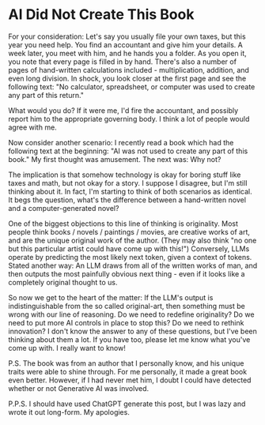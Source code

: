 # AI Did Not Create This Book

For your consideration: Let's say you usually file your own taxes, but this year you need help. You find an accountant and give him your details. A week later, you meet with him, and he hands you a folder. As you open it, you note that every page is filled in by hand. There's also a number of pages of hand-written calculations included - multiplication, addition, and even long division. In shock, you look closer at the first page and see the following text: "No calculator, spreadsheet, or computer was used to create any part of this return."

What would you do? If it were me, I'd fire the accountant, and possibly report him to the appropriate governing body. I think a lot of people would agree with me. 

Now consider another scenario: I recently read a book which had the following text at the beginning: "AI was not used to create any part of this book." My first thought was amusement. The next was: Why not?

The implication is that somehow technology is okay for boring stuff like taxes and math, but not okay for a story. I suppose I disagree, but I'm still thinking about it. In fact, I'm starting to think of both scenarios as identical. It begs the question, what's the difference between a hand-written novel and a computer-generated novel? 

One of the biggest objections to this line of thinking is originality. Most people think books / novels / paintings / movies, are creative works of art, and are the unique original work of the author. (They may also think "no one but this particular artist could have come up with this!") Conversely, LLMs operate by predicting the most likely next token, given a context of tokens. Stated another way: An LLM draws from all of the written works of man, and then outputs the most painfully obvious next thing - even if it looks like a completely original thought to us.

So now we get to the heart of the matter: If the LLM's output is indistinguishable from the so called original-art, then something must be wrong with our line of reasoning. Do we need to redefine originality? Do we need to put more AI controls in place to stop this? Do we need to rethink innovation? I don't know the answer to any of these questions, but I've been thinking about them a lot. If you have too, please let me know what you've come up with. I really want to know!

P.S. The book was from an author that I personally know, and his unique traits were able to shine through. For me personally, it made a great book even better. However, if I had never met him, I doubt I could have detected whether or not Generative AI was involved.

P.P.S. I should have used ChatGPT generate this post, but I was lazy and wrote it out long-form. My apologies.